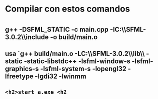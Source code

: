 <h1>Compilar con estos comandos<h1>
<h2>g++ -DSFML_STATIC -c main.cpp -IC:\\SFML-3.0.2\\include -o build/main.o<h2>

<h2>usa ´g++ build/main.o -LC:\\SFML-3.0.2\\lib\\ -static -static-libstdc++ -lsfml-window-s -lsfml-graphics-s -lsfml-system-s -lopengl32 -lfreetype -lgdi32 -lwinmm <h2>

    <h2>start a.exe <h2